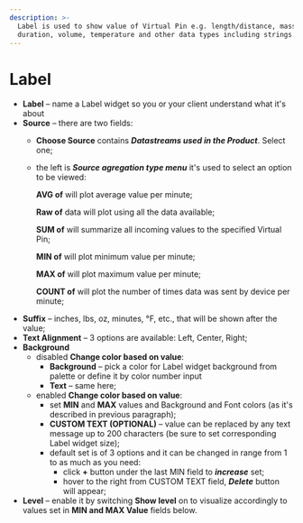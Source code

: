 ```yaml
---
description: >-
  Label is used to show value of Virtual Pin e.g. length/distance, mass,
  duration, volume, temperature and other data types including strings.
---
```


# Label

* **Label** – name a Label widget so you or your client understand what it's about     
* **Source** – there are two fields:   
  * **Choose Source** contains _**Datastreams used in the Product**_. Select one;   
  * the left is _**Source agregation type menu**_ it's used to select an option to be viewed:  

    **AVG of** will plot average value per minute;  

    **Raw of** data will plot using all the data available;  

    **SUM of** will summarize all incoming values to the specified Virtual Pin;  

    **MIN of** will plot minimum value per minute;  

    **MAX of** will plot maximum value per minute;  

    **COUNT of** will plot the number of times data was sent by device per minute;    
* **Suffix** – inches, lbs, oz, minutes, °F, etc., that will be shown after the value; 
* **Text Alignment** – 3 options are available: Left, Center, Right; 
* **Background**  
  * disabled **Change color based on value**:
    * **Background** – pick a color for Label widget background from palette or define it by color number input
    * **Text** – same here; 
  * enabled **Change color based on value**:
    * set **MIN** and **MAX** values and Background and Font colors \(as it's described in previous paragraph\);
    * **CUSTOM TEXT \(OPTIONAL\)** – value can be replaced by any text message up to 200 characters \(be sure to set corresponding Label widget size\);
    * default set is of 3 options and it can be changed in range from 1 to as much as you need:
      * click **+** button under the last MIN field to _**increase**_ set;
      * hover to the right from CUSTOM TEXT field, _**Delete**_ button will appear; 
* **Level** – enable it by switching **Show level** on to visualize accordingly to values set in **MIN and MAX Value** fields below.

